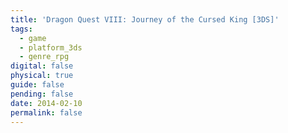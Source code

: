 ```yaml
---
title: 'Dragon Quest VIII: Journey of the Cursed King [3DS]'
tags:
  - game
  - platform_3ds
  - genre_rpg
digital: false
physical: true
guide: false
pending: false
date: 2014-02-10
permalink: false
---
```


